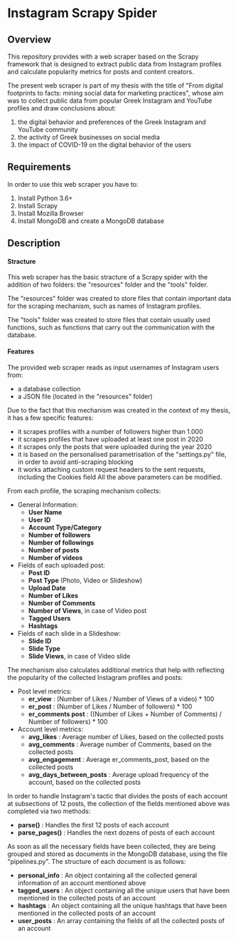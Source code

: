 Instagram Scrapy Spider
=======================

Overview
---------
This repository provides with a web scraper based on the Scrapy framework that is designed to extract public data from Instagram profiles and calculate popularity metrics for posts and content creators. 

The present web scraper is part of my thesis with the title of "From digital footprints to facts: mining social data for marketing practices", whose aim was to collect public data from popular Greek Instagram and YouTube profiles and draw conclusions about:
1. the digital behavior and preferences of the Greek Instagram and YouTube community
2. the activity of Greek businesses on social media
3. the impact of COVID-19 on the digital behavior of the users

Requirements
------------
In order to use this web scraper you have to:
1. Install Python 3.6+
2. Install Scrapy
3. Install Mozilla Browser
4. Install MongoDB and create a MongoDB database

Description
---------------------------

#### Stracture
This web scraper has the basic stracture of a Scrapy spider with the addition of two folders: the "resources" folder and the "tools" folder.

The "resources" folder was created to store files that contain important data for the scraping mechanism, such as names of Instagram profiles.

The "tools" folder was created to store files that contain usually used functions, such as functions that carry out the communication with the database.

####  Features
The provided web scraper reads as input usernames of Instagram users from:
* a database collection
* a JSON file (located in the "resources" folder)

Due to the fact that this mechanism was created in the context of my thesis, it has a few specific features:
* it scrapes profiles with a number of followers higher than 1.000 
* it scrapes profiles that have uploaded at least one post in 2020
* it scrapes only the posts that were uploaded during the year 2020
* it is based on the personalised parametrisation of the "settings.py" file, in order to avoid anti-scraping blocking 
* it works attaching custom request headers to the sent requests, including the Cookies field
All the above parameters can be modified.

From each profile, the scraping mechanism collects:
* General Information:
    * **User Name**
    * **User ID**
    * **Account Type/Category**
    * **Number of followers**
    * **Number of followings**
    * **Number of posts**
    * **Number of videos**
* Fields of each uploaded post:
    * **Post ID**
    * **Post Type** (Photo, Video or Slideshow)
    * **Upload Date**
    * **Number of Likes**
    * **Number of Comments**
    * **Number of Views**, in case of Video post
    * **Tagged Users**
    * **Hashtags**
* Fields of each slide in a Slideshow:
    * **Slide ID**
    * **Slide Type**
    * **Slide Views**, in case of Video slide

The mechanism also calculates additional metrics that help with reflecting the popularity of the collected Instagram profiles and posts:
* Post level metrics:
    * **er_view** : (Number of Likes / Number of Views of a video) * 100
    * **er_post** : (Number of Likes / Number of followers) * 100
    * **er_comments post** : ((Number of Likes + Number of Comments) / Number of followers) * 100
* Account level metrics:
    * **avg_likes** : Average number of Likes, based on the collected posts
    * **avg_comments** : Average number of Comments, based on the collected posts
    * **avg_engagement** : Average er_comments_post, based on the collected posts
    * **avg_days_between_posts** : Average upload frequency of the account, based on the collected posts

In order to handle Instagram's tactic that divides the posts of each account at subsections of 12 posts, the collection of the fields mentioned above was completed via two methods:
* **parse()** : Handles the first 12 posts of each account
* **parse_pages()** : Handles the next dozens of posts of each account

As soon as all the necessary fields have been collected, they are being grouped and stored as documents in the MongoDB database, using the file "pipelines.py". The structure of each document is as follows:
* **personal_info** : An object containing all the collected general information of an account mentioned above
* **tagged_users** : An object containing all the unique users that have been mentioned in the collected posts of an account
* **hashtags** : An object containing all the unique hashtags that have been mentioned in the collected posts of an account
* **user_posts** : An array containing the fields of all the collected posts of an account 
